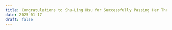 ```yaml
---
title: Congratulations to Shu-Ling Hsu for Successfully Passing Her Thesis Proposal Defense!
date: 2025-01-17
draft: false
---
```

